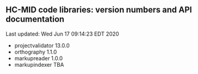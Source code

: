 ## HC-MID code libraries: version numbers and API documentation

Last updated: Wed Jun 17 09:14:23 EDT 2020


- projectvalidator 13.0.0
- orthography 1.1.0
- markupreader 1.0.0
- markupindexer TBA
